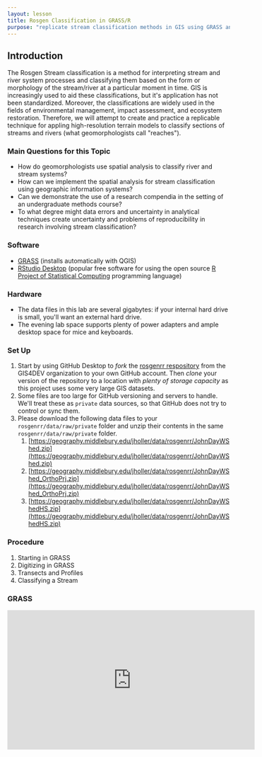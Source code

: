 ```yaml
---
layout: lesson
title: Rosgen Classification in GRASS/R
purpose: "replicate stream classification methods in GIS using GRASS and open science protocols"
---
```


## Introduction

The Rosgen Stream classification is a method for interpreting stream and river system processes and classifying them based on the form or morphology of the stream/river at a particular moment in time. GIS is increasingly used to aid these classifications, but it's application has not been standardized. Moreover, the classifications are widely used in the fields of environmental management, impact assessment, and ecosystem restoration. Therefore, we will attempt to create and practice a replicable technique for appling high-resolution terrain models to classify sections of streams and rivers (what geomorphologists call "reaches").

### Main Questions for this Topic
  - How do geomorphologists use spatial analysis to classify river and stream systems?
  - How can we implement the spatial analysis for stream classification using geographic information systems?
  - Can we demonstrate the use of a research compendia in the setting of an undergraduate methods course? 
  - To what degree might data errors and uncertainty in analytical techniques create uncertainty and problems of reproducibility in research involving stream classification?

### Software
  - [GRASS](https://grass.osgeo.org/) (installs automatically with QGIS)
  - [RStudio Desktop](https://rstudio.com/) (popular free software for using the open source [R Project of Statistical Computing](https://www.r-project.org/) programming language)
  
### Hardware
  - The data files in this lab are several gigabytes: if your internal hard drive is small, you'll want an external hard drive.
  - The evening lab space supports plenty of power adapters and ample desktop space for mice and keyboards.
  
### Set Up
  1. Start by using GitHub Desktop to *fork* the [rosgenrr respository](https://github.com/GIS4DEV/rosgenrr) from the GIS4DEV organization to your own GitHub account. Then *clone* your version of the repository to a location with *plenty of storage capacity* as this project uses some very large GIS datasets.
  1. Some files are too large for GitHub versioning and servers to handle. We'll treat these as `private` data sources, so that GitHub does not try to control or sync them. 
  1. Please download the following data files to your `rosgenrr/data/raw/private` folder and unzip their contents in the same `rosgenrr/data/raw/private` folder.
     1. [https://geography.middlebury.edu/jholler/data/rosgenrr/JohnDayWShed.zip](https://geography.middlebury.edu/jholler/data/rosgenrr/JohnDayWShed.zip)
	 1. [https://geography.middlebury.edu/jholler/data/rosgenrr/JohnDayWShed_OrthoPrj.zip](https://geography.middlebury.edu/jholler/data/rosgenrr/JohnDayWShed_OrthoPrj.zip)
	 1. [https://geography.middlebury.edu/jholler/data/rosgenrr/JohnDayWShedHS.zip](https://geography.middlebury.edu/jholler/data/rosgenrr/JohnDayWShedHS.zip)
	 
### Procedure
  1. Starting in GRASS
  1. Digitizing in GRASS
  1. Transects and Profiles
  1. Classifying a Stream
  
### GRASS

<iframe width="560" height="315" src="https://www.youtube.com/embed/cZia3ShzTWM" frameborder="0" allow="accelerometer; autoplay; clipboard-write; encrypted-media; gyroscope; picture-in-picture" allowfullscreen></iframe>
